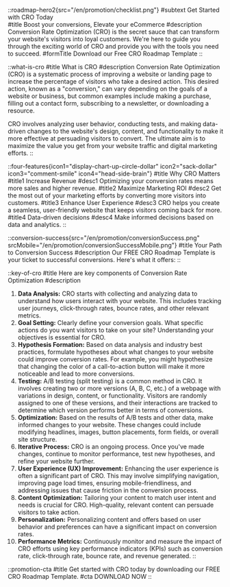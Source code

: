 ::roadmap-hero2{src="/en/promotion/checklist.png"}
#subtext
Get Started with CRO Today    
#title
Boost your conversions, Elevate your eCommerce
#description
Conversion Rate Optimization (CRO) is the secret sauce that can transform your website's visitors into loyal customers. We're here to guide you through the exciting world of CRO and provide you with the tools you need to succeed.
#formTitle
Download our Free CRO Roadmap Template
::

::what-is-cro
#title
What is CRO
#description
Conversion Rate Optimization (CRO) is a systematic process of improving a website or landing page to increase the percentage of visitors who take a desired action. This desired action, known as a "conversion," can vary depending on the goals of a website or business, but common examples include making a purchase, filling out a contact form, subscribing to a newsletter, or downloading a resource.

CRO involves analyzing user behavior, conducting tests, and making data-driven changes to the website's design, content, and functionality to make it more effective at persuading visitors to convert. The ultimate aim is to maximize the value you get from your website traffic and digital marketing efforts.
::

::four-features{icon1="display-chart-up-circle-dollar" icon2="sack-dollar" icon3="comment-smile" icon4="head-side-brain"}
#title
Why CRO Matters
#title1
Increase Revenue
#desc1
Optimizing your conversion rates means more sales and higher revenue.
#title2
Maximize Marketing ROI
#desc2
Get the most out of your marketing efforts by converting more visitors into customers.
#title3
Enhance User Experience
#desc3
CRO helps you create a seamless, user-friendly website that keeps visitors coming back for more.
#title4
Data-driven decisions
#desc4
Make informed decisions based on data and analytics.
::

::conversion-success{src="/en/promotion/conversionSuccess.png" srcMobile="/en/promotion/conversionSuccessMobile.png"}
#title
Your Path to Conversion Success
#description
Our FREE CRO Roadmap Template is your ticket to successful conversions. Here's what it offers:
::

::key-of-cro
#title
Here are key components of Conversion Rate Optimization
#description
1. **Data Analysis:** CRO starts with collecting and analyzing data to understand how users interact with your website. This includes tracking user journeys, click-through rates, bounce rates, and other relevant metrics.
2. **Goal Setting:** Clearly define your conversion goals. What specific actions do you want visitors to take on your site? Understanding your objectives is essential for CRO.
3. **Hypothesis Formation:** Based on data analysis and industry best practices, formulate hypotheses about what changes to your website could improve conversion rates. For example, you might hypothesize that changing the color of a call-to-action button will make it more noticeable and lead to more conversions.
4. **Testing:** A/B testing (split testing) is a common method in CRO. It involves creating two or more versions (A, B, C, etc.) of a webpage with variations in design, content, or functionality. Visitors are randomly assigned to one of these versions, and their interactions are tracked to determine which version performs better in terms of conversions.
5. **Optimization:** Based on the results of A/B tests and other data, make informed changes to your website. These changes could include modifying headlines, images, button placements, form fields, or overall site structure.
6. **Iterative Process:** CRO is an ongoing process. Once you've made changes, continue to monitor performance, test new hypotheses, and refine your website further.
7. **User Experience (UX) Improvement:** Enhancing the user experience is often a significant part of CRO. This may involve simplifying navigation, improving page load times, ensuring mobile-friendliness, and addressing issues that cause friction in the conversion process.
8. **Content Optimization:** Tailoring your content to match user intent and needs is crucial for CRO. High-quality, relevant content can persuade visitors to take action.
9. **Personalization:** Personalizing content and offers based on user behavior and preferences can have a significant impact on conversion rates.
10. **Performance Metrics:** Continuously monitor and measure the impact of CRO efforts using key performance indicators (KPIs) such as conversion rate, click-through rate, bounce rate, and revenue generated.
::

::promotion-cta
#title
Get started with CRO today by downloading our FREE CRO Roadmap Template.
#cta
DOWNLOAD NOW
::